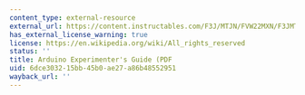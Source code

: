 ```yaml
---
content_type: external-resource
external_url: https://content.instructables.com/F3J/MTJN/FVW22MXN/F3JMTJNFVW22MXN.pdf
has_external_license_warning: true
license: https://en.wikipedia.org/wiki/All_rights_reserved
status: ''
title: Arduino Experimenter's Guide (PDF
uid: 6dce3032-15bb-45b0-ae27-a86b48552951
wayback_url: ''
---
```

